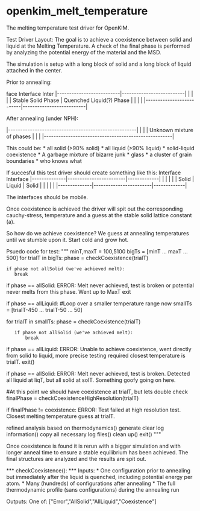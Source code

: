 openkim_melt_temperature
========================

The melting temperature test driver for OpenKIM.

Test Driver Layout:
The goal is to achieve a coexistence between solid and liquid at the Melting Temperature.  A check of the final phase is performed by analyzing the potential energy of the material and the MSD.

The simulation is setup with a long block of solid and a long block of liquid attached in the center.  

Prior to annealing:

  face                   Interface                  Inter
  |--------------------------|--------------------------|
  |                          |                          |
  |   Stable Solid Phase     | Quenched Liquid(?) Phase |
  |                          |                          |
  |--------------------------|--------------------------|


After annealing (under NPH):

  |-----------------------------------------------------|
  |					  	        |
  |               Unknown mixture of phases             |
  |						        |
  |-----------------------------------------------------|

This could be:
     * all solid  (>90% solid)
     * all liquid (>90% liquid)
     * solid-liquid coexistence 
     * A garbage mixture of bizarre junk
       * glass
       * a cluster of grain boundaries
       * who knows what

If succesful this test driver should create something like this:
   	     Interface                Interface
  |--------------|------------------------|-------------|
  |              |                        |             |
  |    Solid     |         Liquid         |   Solid     |
  |              |                        |             |
  |--------------|------------------------|-------------|
 
The interfaces should be mobile.  

Once coexistence is achieved the driver will spit out the corresponding cauchy-stress, temperature and a guess at the stable solid lattice constant (a).

So how do we achieve coexistence?  We guess at annealing temperatures until we stumble upon it. Start cold and grow hot.  

Psuedo code for test:
"""
minT,maxT = 100,5100
bigTs = [minT ... maxT ... 500]
for trialT in bigTs:
    phase = checkCoexistence(trialT)
    
    if phase not allSolid (we've achieved melt):
       break

if phase == allSolid:
   ERROR: Melt never achieved, test is broken or potential never melts from this phase. Went up to MaxT
   exit

if phase == allLiquid:
   #Loop over a smaller temperature range now
   smallTs = [trialT-450 ... trialT-50 ... 50] 
   
   for trialT in smallTs:
       phase = checkCoexistence(trialT)

       if phase not allSolid (we've achieved melt):
           break

if phase == allLiquid:
   ERROR: Unable to achieve coexistence, went directly from solid to liquid, more precise testing required closest temperature is trialT.
   exit()

if phase == allSolid:
   ERROR: Melt never achieved, test is broken. Detected all liquid at liqT, but all solid at solT. Something goofy going on here.

#At this point we should have coexistence at trialT, but lets double check
finalPhase = checkCoexistenceHighResolution(trialT)

if finalPhase != coexistence:
   ERROR: Test failed at high resolution test. Closest melting temperature guess at trialT.

refined analysis based on thermodynamics()
generate clear log information()
copy all necessary log files()
clean up()
exit()
"""

Once coexistence is found it is rerun with a bigger simulation and with longer anneal time to ensure a stable equilibrium has been achieved.  The final structures are analyzed and the results are spit out.


*** checkCoexistence(): ***
Inputs:
     * One configuration prior to annealing but immediately after the liquid is quenched, including potential energy per atom.
     * Many (hundreds) of configurations after annealing
     * The full thermodynamic profile (sans configurations) during the annealing run

Outputs:
One of: ["Error","AllSolid","AllLiquid","Coexistence"]

